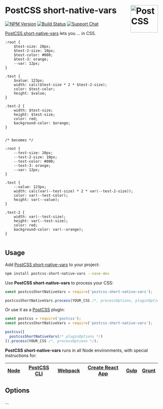 # PostCSS short-native-vars [<img src="https://postcss.github.io/postcss/logo.svg" alt="PostCSS" width="90" height="90" align="right">][postcss]

[![NPM Version][npm-img]][npm-url]
[![Build Status][cli-img]][cli-url]
[![Support Chat][git-img]][git-url]

[PostCSS short-native-vars] lets you ... in CSS.

```pcss
:root {
	$test-size: 20px;
	$test-2-size: 10px;
	$test-color: #000;
	$test-3: orange;
	--var: 12px;
}

.test {
	$value: 123px;
	width: calc($test-size * 2 * $test-2-size);
	color: $test-color;
	height: $value;
}

.test-2 {
	width: $test-size;
	height: $test-size;
	color: red;
	background-color: $orange;
}
 

/* becomes */
 
:root {
	--test-size: 20px;
	--test-2-size: 10px;
	--test-color: #000;
	--test-3: orange;
	--var: 12px;
}

.test {
	--value: 123px;
	width: calc(var(--test-size) * 2 * var(--test-2-size));
	color: var(--test-color);
	height: var(--value);
}

.test-2 {
	width: var(--test-size);
	height: var(--test-size);
	color: red;
	background-color: var(--orange);
}
 
```

## Usage

Add [PostCSS short-native-vars] to your project:

```bash
npm install postcss-short-native-vars --save-dev
```

Use **PostCSS short-native-vars** to process your CSS:

```js
const postcssShortNativeVars = require('postcss-short-native-vars');

postcssShortNativeVars.process(YOUR_CSS /*, processOptions, pluginOptions */);
```

Or use it as a [PostCSS] plugin:

```js
const postcss = require('postcss');
const postcssShortNativeVars = require('postcss-short-native-vars');

postcss([
  postcssShortNativeVars(/* pluginOptions */)
]).process(YOUR_CSS /*, processOptions */);
```

**PostCSS short-native-vars** runs in all Node environments, with special instructions for:

| [Node](INSTALL.md#node) | [PostCSS CLI](INSTALL.md#postcss-cli) | [Webpack](INSTALL.md#webpack) | [Create React App](INSTALL.md#create-react-app) | [Gulp](INSTALL.md#gulp) | [Grunt](INSTALL.md#grunt) |
| --- | --- | --- | --- | --- | --- |

## Options

...

[cli-img]: https://img.shields.io/travis/karaaa006/postcss-short-native-vars/master.svg
[cli-url]: https://travis-ci.org/karaaa006/postcss-short-native-vars
[git-img]: https://img.shields.io/badge/support-chat-blue.svg
[git-url]: https://gitter.im/postcss/postcss
[npm-img]: https://img.shields.io/npm/v/postcss-short-native-vars.svg
[npm-url]: https://www.npmjs.com/package/postcss-short-native-vars

[PostCSS]: https://github.com/postcss/postcss
[PostCSS short-native-vars]: https://github.com/karaaa006/postcss-short-native-vars
